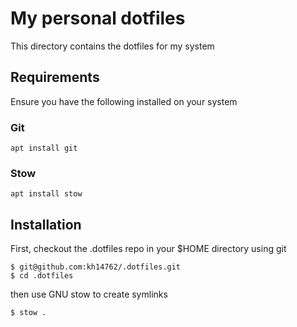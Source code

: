# My personal dotfiles

This directory contains the dotfiles for my system

## Requirements 

Ensure you have the following installed on your system

### Git

```
apt install git
```
### Stow

```
apt install stow
```

## Installation 

First, checkout the .dotfiles repo in your $HOME directory using git

```
$ git@github.com:kh14762/.dotfiles.git
$ cd .dotfiles
```

then use GNU stow to create symlinks

```
$ stow .
```
